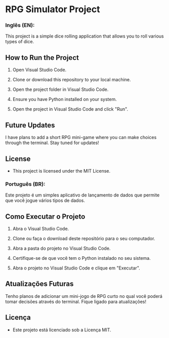# RPG Simulator Project

### Inglês (EN):

This project is a simple dice rolling application that allows you to roll various types of dice.

## How to Run the Project

1. Open Visual Studio Code.

2. Clone or download this repository to your local machine.

3. Open the project folder in Visual Studio Code.

4. Ensure you have Python installed on your system.

5. Open the project in Visual Studio Code and click "Run".

## Future Updates

I have plans to add a short RPG mini-game where you can make choices through the terminal. Stay tuned for updates!

## License

- This project is licensed under the MIT License.

### Português (BR):

Este projeto é um simples aplicativo de lançamento de dados que permite que você jogue vários tipos de dados.

## Como Executar o Projeto

1. Abra o Visual Studio Code.

2. Clone ou faça o download deste repositório para o seu computador.

3. Abra a pasta do projeto no Visual Studio Code.

4. Certifique-se de que você tem o Python instalado no seu sistema.

5. Abra o projeto no Visual Studio Code e clique em "Executar".

## Atualizações Futuras

Tenho planos de adicionar um mini-jogo de RPG curto no qual você poderá tomar decisões através do terminal. Fique ligado para atualizações!

## Licença

- Este projeto está licenciado sob a Licença MIT.

